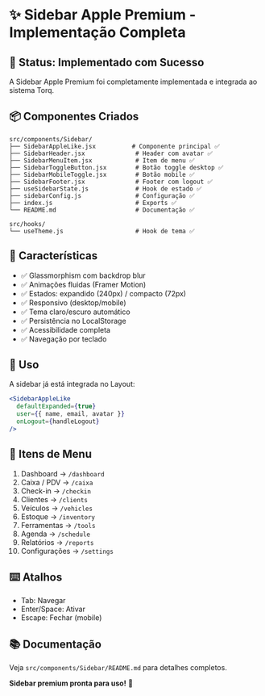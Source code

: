 # ✨ Sidebar Apple Premium - Implementação Completa

## 🎉 Status: Implementado com Sucesso

A Sidebar Apple Premium foi completamente implementada e integrada ao sistema Torq.

## 📦 Componentes Criados

```
src/components/Sidebar/
├── SidebarAppleLike.jsx          # Componente principal ✅
├── SidebarHeader.jsx              # Header com avatar ✅
├── SidebarMenuItem.jsx            # Item de menu ✅
├── SidebarToggleButton.jsx        # Botão toggle desktop ✅
├── SidebarMobileToggle.jsx        # Botão mobile ✅
├── SidebarFooter.jsx              # Footer com logout ✅
├── useSidebarState.js             # Hook de estado ✅
├── sidebarConfig.js               # Configuração ✅
├── index.js                       # Exports ✅
└── README.md                      # Documentação ✅

src/hooks/
└── useTheme.js                    # Hook de tema ✅
```

## 🎨 Características

- ✅ Glassmorphism com backdrop blur
- ✅ Animações fluidas (Framer Motion)
- ✅ Estados: expandido (240px) / compacto (72px)
- ✅ Responsivo (desktop/mobile)
- ✅ Tema claro/escuro automático
- ✅ Persistência no LocalStorage
- ✅ Acessibilidade completa
- ✅ Navegação por teclado

## 🚀 Uso

A sidebar já está integrada no Layout:

```jsx
<SidebarAppleLike
  defaultExpanded={true}
  user={{ name, email, avatar }}
  onLogout={handleLogout}
/>
```

## 📱 Itens de Menu

1. Dashboard → `/dashboard`
2. Caixa / PDV → `/caixa`
3. Check-in → `/checkin`
4. Clientes → `/clients`
5. Veículos → `/vehicles`
6. Estoque → `/inventory`
7. Ferramentas → `/tools`
8. Agenda → `/schedule`
9. Relatórios → `/reports`
10. Configurações → `/settings`

## ⌨️ Atalhos

- Tab: Navegar
- Enter/Space: Ativar
- Escape: Fechar (mobile)

## 📚 Documentação

Veja `src/components/Sidebar/README.md` para detalhes completos.

**Sidebar premium pronta para uso!** 🎊
